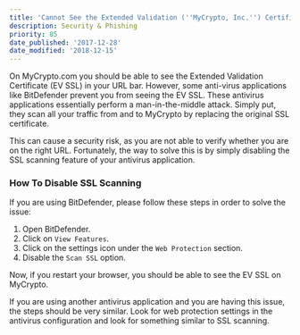 ```yaml
---
title: 'Cannot See the Extended Validation (''MyCrypto, Inc.'') Certificate'
description: Security & Phishing
priority: 85
date_published: '2017-12-28'
date_modified: '2018-12-15'
---
```


On MyCrypto.com you should be able to see the Extended Validation Certificate (EV SSL) in your  URL bar. However, some anti-virus applications like BitDefender prevent you from seeing the EV SSL. These antivirus applications essentially perform a man-in-the-middle attack. Simply put, they scan all your traffic from and to MyCrypto by replacing the original SSL certificate.

This can cause a security risk, as you are not able to verify whether you are on the right URL. Fortunately, the way to solve this is by simply disabling the SSL scanning feature of your antivirus application.

### How To Disable SSL Scanning

If you are using BitDefender, please follow these steps in order to solve the issue:

1. Open BitDefender.
2. Click on `View Features`.
3. Click on the settings icon under the `Web Protection` section.
4. Disable the `Scan SSL` option.

Now, if you restart your browser, you should be able to see the EV SSL on MyCrypto.

If you are using another antivirus application and you are having this issue, the steps should be very similar. Look for web protection settings in the antivirus configuration and look for something similar to SSL scanning.
